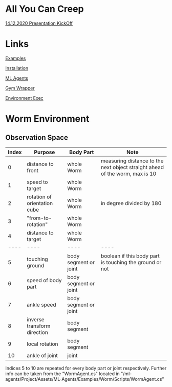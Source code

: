 # All You Can Creep

[14.12.2020 Presentation KickOff](https://docs.google.com/presentation/d/1Xw14hQdzAnOwRLO7TBfw0uGq7R6cbRojAYQVoDM4pPU/edit#slide=id.g7871c53ed9_0_0)

# Links

[Examples](https://github.com/Unity-Technologies/ml-agents/blob/master/docs/Learning-Environment-Examples.md)

[Installation](https://github.com/Unity-Technologies/ml-agents/blob/release_10_docs/docs/Installation.md)

[ML Agents](https://github.com/Unity-Technologies/ml-agents/blob/master/docs/Python-API.md)

[Gym Wrapper](https://github.com/Unity-Technologies/ml-agents/blob/master/gym-unity/README.md)

[Environment Exec](https://github.com/Unity-Technologies/ml-agents/blob/master/docs/Learning-Environment-Executable.md)

# Worm Environment

## Observation Space

| Index | Purpose                      | Body Part             | Note                                                                        |
| ----- | ---------------------------- | --------------------- | --------------------------------------------------------------------------- |
| 0     | distance to front            | whole Worm            | measuring distance to the next object straight ahead of the worm, max is 10 |
| 1     | speed to target              | whole Worm            |                                                                             |
| 2     | rotation of orientation cube | whole Worm            | in degree divided by 180                                                    |
| 3     | "from-to-rotation"           | whole Worm            |                                                                             |
| 4     | distance to target           | whole Worm            |                                                                             |
| ----  | ----                         | ----                  | ----                                                                        |
| 5     | touching ground              | body segment or joint | boolean if this body part is touching the ground or not                     |
| 6     | speed of body part           | body segment or joint |                                                                             |
| 7     | ankle speed                  | body segment or joint |                                                                             |
| 8     | inverse transform direction  | body segment          |                                                                             |
| 9     | local rotation               | body segment          |                                                                             |
| 10    | ankle of joint               | joint                 |                                                                             |

Indices 5 to 10 are repeated for every body part or joint respectively.
Further info can be taken from the "WormAgent.cs" located in "/ml-agents/Project/Assets/ML-Agents/Examples/Worm/Scripts/WormAgent.cs"
